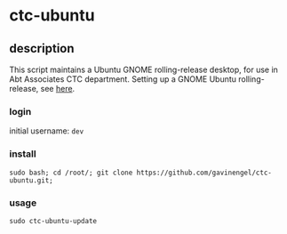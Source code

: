 # ctc-ubuntu

## description

This script maintains a Ubuntu GNOME rolling-release desktop, for use in Abt Associates CTC department.  Setting up a GNOME Ubuntu rolling-release, see [here](https://ubuntugnome.org/howto-run-ubuntu-gnome-as-a-rolling-release/).

### login

initial username: `dev`

### install

`sudo bash; cd /root/; git clone https://github.com/gavinengel/ctc-ubuntu.git;`

### usage

`sudo ctc-ubuntu-update`


